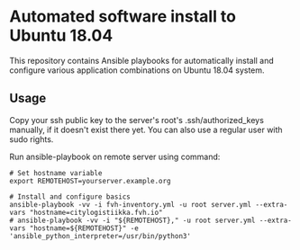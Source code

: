 # Automated software install to Ubuntu 18.04

This repository contains Ansible playbooks for automatically
install and configure various application combinations on
Ubuntu 18.04 system.

## Usage

Copy your ssh public key to the server's root's .ssh/authorized_keys manually,
if it doesn't exist there yet. You can also use a regular user with sudo rights.

Run ansible-playbook on remote server using command:

```
# Set hostname variable
export REMOTEHOST=yourserver.example.org

# Install and configure basics
ansible-playbook -vv -i fvh-inventory.yml -u root server.yml --extra-vars "hostname=citylogistiikka.fvh.io"
# ansible-playbook -vv -i "${REMOTEHOST}," -u root server.yml --extra-vars "hostname=${REMOTEHOST}" -e 'ansible_python_interpreter=/usr/bin/python3'
```
